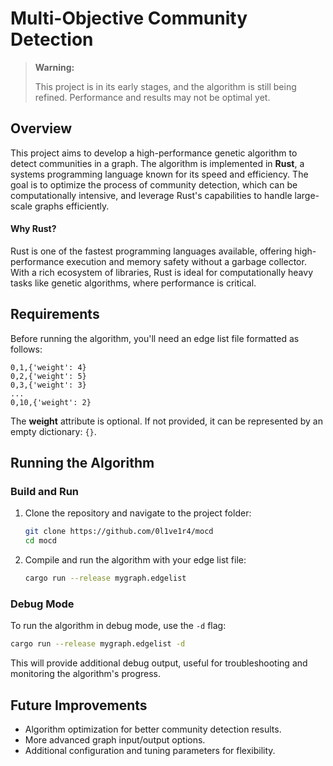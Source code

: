 # Multi-Objective Community Detection

> **Warning:**  
>
> This project is in its early stages, and the algorithm is still being refined. Performance and results may not be optimal yet.

## Overview

This project aims to develop a high-performance genetic algorithm to detect communities in a graph. The algorithm is implemented in **Rust**, a systems programming language known for its speed and efficiency. The goal is to optimize the process of community detection, which can be computationally intensive, and leverage Rust's capabilities to handle large-scale graphs efficiently.

#### Why Rust?

Rust is one of the fastest programming languages available, offering high-performance execution and memory safety without a garbage collector. With a rich ecosystem of libraries, Rust is ideal for computationally heavy tasks like genetic algorithms, where performance is critical.

## Requirements

Before running the algorithm, you'll need an edge list file formatted as follows:

```plaintext
0,1,{'weight': 4}
0,2,{'weight': 5}
0,3,{'weight': 3}
...
0,10,{'weight': 2}
```

The **weight** attribute is optional. If not provided, it can be represented by an empty dictionary: `{}`.

## Running the Algorithm

### Build and Run

1. Clone the repository and navigate to the project folder:
   ```bash
   git clone https://github.com/0l1ve1r4/mocd
   cd mocd
   ```

2. Compile and run the algorithm with your edge list file:
   ```bash
   cargo run --release mygraph.edgelist
   ```

### Debug Mode

To run the algorithm in debug mode, use the `-d` flag:
```bash
cargo run --release mygraph.edgelist -d
```

This will provide additional debug output, useful for troubleshooting and monitoring the algorithm's progress.

## Future Improvements

- Algorithm optimization for better community detection results.
- More advanced graph input/output options.
- Additional configuration and tuning parameters for flexibility.